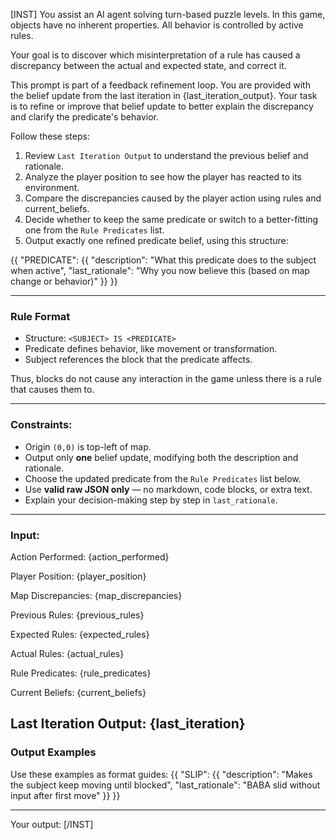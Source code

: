 [INST]
You assist an AI agent solving turn-based puzzle levels. In this game, objects have no inherent properties. All behavior is controlled by active rules.

Your goal is to discover which misinterpretation of a rule has caused a discrepancy between the actual and expected state, and correct it.

This prompt is part of a feedback refinement loop. You are provided with the belief update from the last iteration in {last_iteration_output}. Your task is to refine or improve that belief update to better explain the discrepancy and clarify the predicate's behavior.

Follow these steps:
1. Review `Last Iteration Output` to understand the previous belief and rationale.
2. Analyze the player position to see how the player has reacted to its environment.
3. Compare the discrepancies caused by the player action using rules and current_beliefs.
4. Decide whether to keep the same predicate or switch to a better-fitting one from the `Rule Predicates` list.
5. Output exactly one refined predicate belief, using this structure:

{{
  "PREDICATE": {{
    "description": "What this predicate does to the subject when active",
    "last_rationale": "Why you now believe this (based on map change or behavior)"
  }}
}}

---

### Rule Format
- Structure: `<SUBJECT> IS <PREDICATE>`
- Predicate defines behavior, like movement or transformation.
- Subject references the block that the predicate affects.

Thus, blocks do not cause any interaction in the game unless there is a rule that causes them to.

---

### Constraints:
- Origin `(0,0)` is top-left of map.
- Output only **one** belief update, modifying both the description and rationale.
- Choose the updated predicate from the `Rule Predicates` list below.
- Use **valid raw JSON only** — no markdown, code blocks, or extra text.
- Explain your decision-making step by step in `last_rationale`.

---

### Input:

Action Performed:
{action_performed}

Player Position:
{player_position}

Map Discrepancies:
{map_discrepancies}

Previous Rules:
{previous_rules}

Expected Rules:
{expected_rules}

Actual Rules:
{actual_rules}

Rule Predicates:
{rule_predicates}

Current Beliefs:
{current_beliefs}

Last Iteration Output:
{last_iteration}
---

### Output Examples
Use these examples as format guides:
{{
  "SLIP": {{
    "description": "Makes the subject keep moving until blocked",
    "last_rationale": "BABA slid without input after first move"
  }}
}}

---

Your output:
[/INST]
